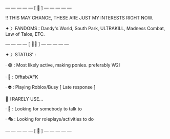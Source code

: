— — — — — [ 👥 ] — — — — — 

‼️ THIS MAY CHANGE, THESE ARE JUST MY INTERESTS RIGHT NOW.

✦ 〉FANDOMS : Dandy's World, South Park, ULTRAKILL, Madness Combat, Law of Talos, ETC.

— — — — [ 🥩🐾 ] — — — — —

✦ 〉STATUS' :

· 🟢 : Most likely active, making ponies. preferably W2I

· 🌙 : Offtab/AFK

· ⛔ : Playing Roblox/Busy [ Late response ]

📍 I RARELY USE...

· 💬 : Looking for somebody to talk to

· 🎭 : Looking for roleplays/activities to do

— — — — — [ 🦴 ] — — — — —
